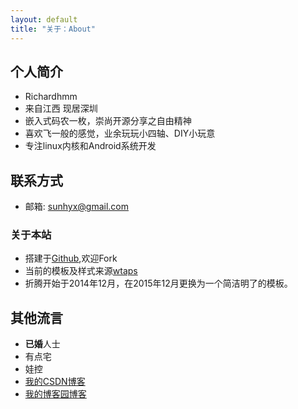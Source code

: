 ```yaml
---
layout: default
title: "关于：About"
---
```


## 个人简介

* Richardhmm
* 来自江西 现居深圳
* 嵌入式码农一枚，崇尚开源分享之自由精神
* 喜欢飞一般的感觉，业余玩玩小四轴、DIY小玩意
* 专注linux内核和Android系统开发

## 联系方式
* 邮箱: sunhyx@gmail.com 

### 关于本站

* 搭建于[Github](https://github.com/richardhmm/blog),欢迎Fork
* 当前的模板及样式来源[wtaps](https://github.com/wtaps/wtaps.github.io)
* 折腾开始于2014年12月，在2015年12月更换为一个简洁明了的模板。

## 其他流言
* **已婚**人士
* 有点宅
* 娃控
* <a href="http://blog.csdn.net/share_happy_1984">我的CSDN博客</a>
* <a href="http://www.cnblogs.com/IDoIUnderstand">我的博客园博客</a>